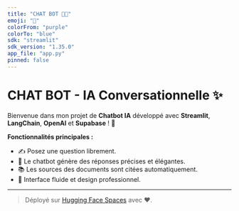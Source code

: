 ```yaml
---
title: "CHAT BOT 🧠💬"
emoji: "🤖"
colorFrom: "purple"
colorTo: "blue"
sdk: "streamlit"
sdk_version: "1.35.0"
app_file: "app.py"
pinned: false
---
```


# CHAT BOT - IA Conversationnelle ✨

Bienvenue dans mon projet de **Chatbot IA** développé avec **Streamlit**, **LangChain**, **OpenAI** et **Supabase** ! 🚀

**Fonctionnalités principales :**
- ✍️ Posez une question librement.
- 🤖 Le chatbot génère des réponses précises et élégantes.
- 📚 Les sources des documents sont citées automatiquement.
- 🌟 Interface fluide et design professionnel.

---
> Déployé sur [Hugging Face Spaces](https://huggingface.co/spaces) avec ❤️.
